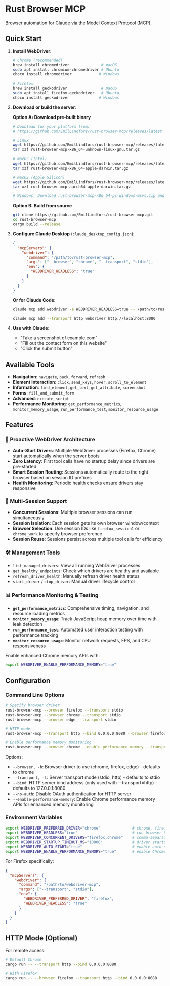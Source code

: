 # Rust Browser MCP

Browser automation for Claude via the Model Context Protocol (MCP).

## Quick Start

1. **Install WebDriver**:
   ```bash
   # Chrome (recommended)
   brew install chromedriver              # macOS
   sudo apt install chromium-chromedriver # Ubuntu
   choco install chromedriver            # Windows
   
   # Firefox
   brew install geckodriver               # macOS
   sudo apt install firefox-geckodriver   # Ubuntu
   choco install geckodriver             # Windows
   ```

2. **Download or build the server**:
   
   **Option A: Download pre-built binary**
   ```bash
   # Download for your platform from:
   # https://github.com/EmilLindfors/rust-browser-mcp/releases/latest
   
   # Linux
   wget https://github.com/EmilLindfors/rust-browser-mcp/releases/latest/download/rust-browser-mcp-x86_64-unknown-linux-gnu.tar.gz
   tar xzf rust-browser-mcp-x86_64-unknown-linux-gnu.tar.gz
   
   # macOS (Intel)
   wget https://github.com/EmilLindfors/rust-browser-mcp/releases/latest/download/rust-browser-mcp-x86_64-apple-darwin.tar.gz
   tar xzf rust-browser-mcp-x86_64-apple-darwin.tar.gz
   
   # macOS (Apple Silicon)
   wget https://github.com/EmilLindfors/rust-browser-mcp/releases/latest/download/rust-browser-mcp-aarch64-apple-darwin.tar.gz
   tar xzf rust-browser-mcp-aarch64-apple-darwin.tar.gz
   
   # Windows: Download rust-browser-mcp-x86_64-pc-windows-msvc.zip and extract
   ```
   
   **Option B: Build from source**
   ```bash
   git clone https://github.com/EmilLindfors/rust-browser-mcp.git
   cd rust-browser-mcp
   cargo build --release
   ```

3. **Configure Claude Desktop** (`claude_desktop_config.json`):
   ```json
   {
     "mcpServers": {
       "webdriver": {
         "command": "/path/to/rust-browser-mcp",
         "args": ["--browser", "chrome", "--transport", "stdio"],
         "env": {
           "WEBDRIVER_HEADLESS": "true"
         }
       }
     }
   }
   ```
   
   **Or for Claude Code**:
   ```bash
   claude mcp add webdriver -e WEBDRIVER_HEADLESS=true -- /path/to/rust-browser-mcp --browser firefox --transport stdio

   claude mcp add --transport http webdriver http://localhost:8080
   ```

4. **Use with Claude**:
   - "Take a screenshot of example.com"
   - "Fill out the contact form on this website"
   - "Click the submit button"

## Available Tools

- **Navigation**: `navigate`, `back`, `forward`, `refresh`
- **Element Interaction**: `click`, `send_keys`, `hover`, `scroll_to_element`
- **Information**: `find_element`, `get_text`, `get_attribute`, `screenshot`
- **Forms**: `fill_and_submit_form`
- **Advanced**: `execute_script`
- **Performance Monitoring**: `get_performance_metrics`, `monitor_memory_usage`, `run_performance_test`, `monitor_resource_usage`

## Features

### 🚀 Proactive WebDriver Architecture
- **Auto-Start Drivers**: Multiple WebDriver processes (Firefox, Chrome) start automatically when the server boots
- **Zero Latency**: First tool calls have no startup delay since drivers are pre-started
- **Smart Session Routing**: Sessions automatically route to the right browser based on session ID prefixes
- **Health Monitoring**: Periodic health checks ensure drivers stay responsive

### 📱 Multi-Session Support
- **Concurrent Sessions**: Multiple browser sessions can run simultaneously
- **Session Isolation**: Each session gets its own browser window/context
- **Browser Selection**: Use session IDs like `firefox_session1` or `chrome_work` to specify browser preference
- **Session Reuse**: Sessions persist across multiple tool calls for efficiency

### 🛠️ Management Tools
- `list_managed_drivers`: View all running WebDriver processes
- `get_healthy_endpoints`: Check which drivers are healthy and available
- `refresh_driver_health`: Manually refresh driver health status
- `start_driver` / `stop_driver`: Manual driver lifecycle control

### 📊 Performance Monitoring & Testing
- **`get_performance_metrics`**: Comprehensive timing, navigation, and resource loading metrics
- **`monitor_memory_usage`**: Track JavaScript heap memory over time with leak detection
- **`run_performance_test`**: Automated user interaction testing with performance tracking
- **`monitor_resource_usage`**: Monitor network requests, FPS, and CPU responsiveness

Enable enhanced Chrome memory APIs with:
```bash
export WEBDRIVER_ENABLE_PERFORMANCE_MEMORY="true"
```

## Configuration

### Command Line Options

```bash
# Specify browser driver
rust-browser-mcp --browser firefox --transport stdio
rust-browser-mcp --browser chrome --transport stdio
rust-browser-mcp --browser edge --transport stdio

# HTTP mode
rust-browser-mcp --transport http --bind 0.0.0.0:8080 --browser firefox

# Enable performance memory monitoring
rust-browser-mcp --browser chrome --enable-performance-memory --transport http --no-auth
```

Options:
- `--browser, -b`: Browser driver to use (chrome, firefox, edge) - defaults to chrome
- `--transport, -t`: Server transport mode (stdio, http) - defaults to stdio
- `--bind`: HTTP server bind address (only used with --transport=http) - defaults to 127.0.0.1:8080
- `--no-auth`: Disable OAuth authentication for HTTP server
- `--enable-performance-memory`: Enable Chrome performance memory APIs for enhanced memory monitoring

### Environment Variables

```bash
export WEBDRIVER_PREFERRED_DRIVER="chrome"              # chrome, firefox, edge
export WEBDRIVER_HEADLESS="true"                        # run browser headless
export WEBDRIVER_CONCURRENT_DRIVERS="firefox,chrome"    # comma-separated list of drivers to auto-start
export WEBDRIVER_STARTUP_TIMEOUT_MS="10000"             # driver startup timeout in milliseconds
export WEBDRIVER_AUTO_START="true"                      # enable auto-start (default: true)
export WEBDRIVER_ENABLE_PERFORMANCE_MEMORY="true"       # enable Chrome memory performance APIs (default: false)
```

For Firefox specifically:
```json
{
  "mcpServers": {
    "webdriver": {
      "command": "/path/to/webdriver-mcp",
      "args": ["--transport", "stdio"],
      "env": {
        "WEBDRIVER_PREFERRED_DRIVER": "firefox",
        "WEBDRIVER_HEADLESS": "true"
      }
    }
  }
}
```

## HTTP Mode (Optional)

For remote access:
```bash
# Default Chrome
cargo run -- --transport http --bind 0.0.0.0:8080

# With Firefox
cargo run -- --browser firefox --transport http --bind 0.0.0.0:8080
```